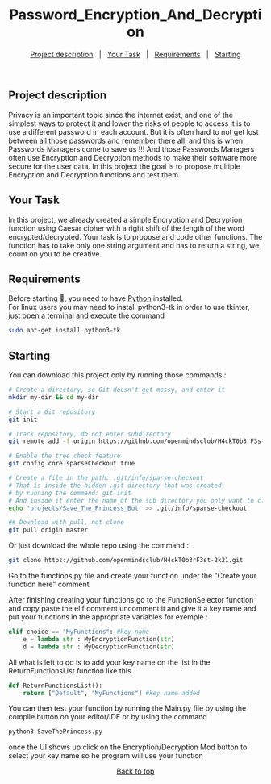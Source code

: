 <h1 align="center">Password_Encryption_And_Decryption</h1>

<p align="center">
  <a href="#project-description">Project description</a>   |   
  <a href="#your-task">Your Task</a>   |  
  <a href="#requirements">Requirements</a>   |  
  <a href="#checkered_flag-starting">Starting</a>
</p>

<br>

## Project description

Privacy is an important topic since the internet exist, and one of the simplest ways to protect it and lower the risks of people to access it is to use a different password in each account. But it is often hard to not get lost between all those passwords and remember there all, and this is when Passwords Managers come to save us !!! And those Passwords Managers often use Encryption and Decryption methods to make their software more secure for the user data. In this project the goal is to propose multiple Encryption and Decryption functions and test them.

## Your Task

In this project, we already created a simple Encryption and Decryption function using Caesar cipher with a right shift of the length of the word encrypted/decrypted. Your task is to propose and code other functions. The function has to take only one string argument and has to return a string, we count on you to be creative.

## Requirements

Before starting 🏁, you need to have [Python](https://www.python.org/downloads/) installed.<br>
For linux users you may need to install python3-tk in order to use tkinter, just open a terminal and execute the command
```bash
sudo apt-get install python3-tk
```

## Starting

You can download this project only by running those commands :

```bash
# Create a directory, so Git doesn't get messy, and enter it
mkdir my-dir && cd my-dir

# Start a Git repository
git init

# Track repository, do not enter subdirectory
git remote add -f origin https://github.com/openmindsclub/H4ckT0b3rF3st-2k21/

# Enable the tree check feature
git config core.sparseCheckout true

# Create a file in the path: .git/info/sparse-checkout
# That is inside the hidden .git directory that was created
# by running the command: git init
# And inside it enter the name of the sub directory you only want to clone
echo 'projects/Save_The_Princess_Bot' >> .git/info/sparse-checkout

## Download with pull, not clone
git pull origin master
```
Or just download the whole repo using the command :

```bash
git clone https://github.com/openmindsclub/H4ckT0b3rF3st-2k21.git
```

Go to the functions.py file and create your function under the "Create your function here" comment

After finishing creating your functions go to the FunctionSelector function and copy paste the elif comment uncomment it and give it a key name and put your functions in the appropriate variables for exemple :
```Python
elif choice == "MyFunctions": #key name
    e = lambda str : MyEncryptionFunction(str)
    d = lambda str : MyDecryptionFunction(str)
```

All what is left to do is to add your key name on the list in the ReturnFunctionsList function like this

```Python
def ReturnFunctionsList():
    return ["Default", "MyFunctions"] #key name added
```

You can then test your function by running the Main.py file by using the compile button on your editor/IDE or by using the command

```bash
python3 SaveThePrincess.py
```
once the UI shows up click on the Encryption/Decryption Mod button to select your key name so he program will use your function



<p align="center">
<a href="#top">Back to top</a>
</p>
